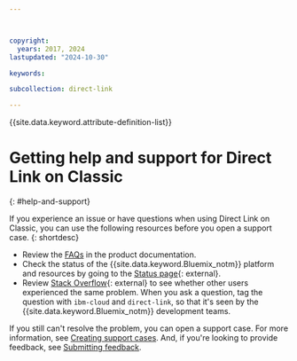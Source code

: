 ```yaml
---



copyright:
  years: 2017, 2024
lastupdated: "2024-10-30"

keywords:

subcollection: direct-link

---
```


{{site.data.keyword.attribute-definition-list}}


# Getting help and support for Direct Link on Classic
{: #help-and-support}

If you experience an issue or have questions when using Direct Link on Classic, you can use the following resources before you open a support case.
{: shortdesc}

* Review the [FAQs](/docs/direct-link?topic=direct-link-faqs) in the product documentation.
* Check the status of the {{site.data.keyword.Bluemix_notm}} platform and resources by going to the [Status page](https://cloud.ibm.com/status){: external}.
* Review [Stack Overflow](https://stackoverflow.com/questions/tagged/ibm-cloud){: external} to see whether other users experienced the same problem. When you ask a question, tag the question with `ibm-cloud` and `direct-link`, so that it's seen by the {{site.data.keyword.Bluemix_notm}} development teams.

If you still can't resolve the problem, you can open a support case. For more information, see [Creating support cases](/docs/account?topic=account-open-case). And, if you're looking to provide feedback, see [Submitting feedback](/docs/overview?topic=overview-feedback).

